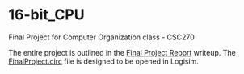 # 16-bit_CPU
Final Project for Computer Organization class - CSC270

The entire project is outlined in the [Final Project Report](https://github.com/bentrantanella/16-bit_CPU/blob/main/CSC270%20Final%20Project%20Report.pdf) writeup.
The [FinalProject.circ](https://github.com/bentrantanella/16-bit_CPU/blob/main/FinalProject.circ) file is designed to be opened in Logisim. 
